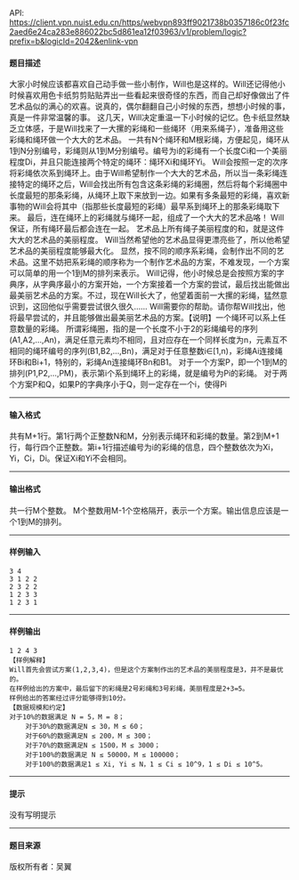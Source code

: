 API: https://client.vpn.nuist.edu.cn/https/webvpn893ff9021738b0357186c0f23fc2aed6e24ca283e886022bc5d861ea12f03963/v1/problem/logic?prefix=b&logicId=2042&enlink-vpn

#### 题目描述

大家小时候应该都喜欢自己动手做一些小制作，Will也是这样的。Will还记得他小时候喜欢用色卡纸剪剪贴贴弄出一些看起来很奇怪的东西，而自己却好像做出了件艺术品似的满心的欢喜。说真的，偶尔翻翻自己小时候的东西，想想小时候的事，真是一件非常温馨的事。 这几天，Will决定重温一下小时候的记忆。色卡纸显然缺乏立体感，于是Will找来了一大摞的彩绳和一些绳环（用来系绳子），准备用这些彩绳和绳环做一个大大的艺术品。 一共有N个绳环和M根彩绳，方便起见，绳环从1到N分别编号，彩绳则从1到M分别编号。编号为i的彩绳有一个长度Ci和一个美丽程度Di，并且只能连接两个特定的绳环：绳环Xi和绳环Yi。 Will会按照一定的次序将彩绳依次系到绳环上。由于Will希望制作一个大大的艺术品，所以当一条彩绳连接特定的绳环之后，Will会找出所有包含这条彩绳的彩绳圈，然后将每个彩绳圈中长度最短的那条彩绳，从绳环上取下来放到一边。如果有多条最短的彩绳，喜欢新事物的Will会将其中（指那些长度最短的彩绳）最早系到绳环上的那条彩绳取下来。 最后，连在绳环上的彩绳就与绳环一起，组成了一个大大的艺术品咯！ Will保证，所有绳环最后都会连在一起。 艺术品上所有绳子美丽程度的和，就是这件大大的艺术品的美丽程度。 Will当然希望他的艺术品显得更漂亮些了，所以他希望艺术品的美丽程度能够最大化。 显然，按不同的顺序系彩绳，会制作出不同的艺术品。这里不妨把系彩绳的顺序称为一个制作艺术品的方案，不难发现，一个方案可以简单的用一个1到M的排列来表示。 Will记得，他小时候总是会按照方案的字典序，从字典序最小的方案开始，一个方案接着一个方案的尝试，最后找出能做出最美丽艺术品的方案。不过，现在Will长大了，他望着面前一大摞的彩绳，猛然意识到，这回他似乎需要尝试很久很久…… Will需要你的帮助。请你帮Will找出，他将最早尝试的，并且能够做出最美丽艺术品的方案。【说明】一个绳环可以系上任意数量的彩绳。 所谓彩绳圈，指的是一个长度不小于2的彩绳编号的序列(A1,A2,…,An)，满足任意元素均不相同，且对应存在一个同样长度为n，元素互不相同的绳环编号的序列(B1,B2,…,Bn)，满足对于任意整数i∈\[1,n)，彩绳Ai连接绳环Bi和Bi+1，特别的，彩绳An连接绳环Bn和B1。 对于一个方案P，即一个1到M的排列(P1,P2,…,PM)，表示第i个系到绳环上的彩绳，就是编号为Pi的彩绳。 对于两个方案P和Q，如果P的字典序小于Q，则一定存在一个i，使得Pi

---

#### 输入格式

共有M+1行。第1行两个正整数N和M，分别表示绳环和彩绳的数量。第2到M+1行，每行四个正整数。第i+1行描述编号为i的彩绳的信息，四个整数依次为Xi，Yi，Ci，Di。保证Xi和Yi不会相同。

---

#### 输出格式

共一行M个整数。 M个整数用M-1个空格隔开，表示一个方案。输出信息应该是一个1到M的排列。

---

#### 样例输入
```
3 4
3 1 2 2
2 3 2 2
1 2 3 3
1 2 3 1

```

---

#### 样例输出
```
1 2 4 3
【样例解释】
Will首先会尝试方案(1,2,3,4)，但是这个方案制作出的艺术品的美丽程度是3，并不是最优的。
在样例给出的方案中，最后留下的彩绳是2号彩绳和3号彩绳，美丽程度是2+3=5。
样例给出的答案经过评分能够得到10分。
【数据规模和约定】
对于10%的数据满足 N = 5，M = 8；
	对于30%的数据满足N ≤ 30，M ≤ 60；
	对于60%的数据满足N ≤ 200，M ≤ 300；
	对于70%的数据满足N ≤ 1500，M ≤ 3000；
	对于100%的数据满足 N ≤ 50000，M ≤ 100000；
	对于100%的数据满足1 ≤ Xi, Yi ≤ N，1 ≤ Ci ≤ 10^9，1 ≤ Di ≤ 10^5。

```

---

#### 提示

没有写明提示

---

#### 题目来源

版权所有者：吴翼